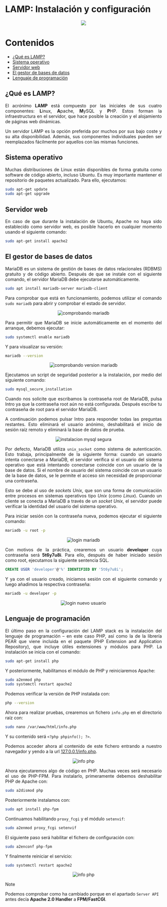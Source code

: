 # LAMP: Instalación y configuración

<div align=center>
    <img src="./img/cover.png">
</div>

<div align=justify>

# Contenidos

- [¿Qué es LAMP?](#qué-es-lamp)
- [Sistema operativo](#sistema-operativo)
- [Servidor web](#servidor-web)
- [El gestor de bases de datos](#el-gestor-de-bases-de-datos)
- [Lenguaje de programación](#lenguaje-de-programación)


## ¿Qué es LAMP?

El acrónimo **LAMP** está compuesto por las iniciales de sus cuatro componentes: **L**inux, **A**pache, **M**ySQL y **P**HP. Estos forman la infraestructura en el servidor, que hace posible la creación y el alojamiento de páginas web dinámicas.

Un servidor LAMP es la opción preferida por muchos por sus bajo coste y su alta disponibilidad. Además, sus componentes individuales pueden ser reemplazados fácilmente por aquellos con las mismas funciones.

## Sistema operativo

Muchas distribuciones de Linux están disponibles de forma gratuita como software de código abierto, incluso Ubuntu. Es muy importante mantener el repositorio de paquetes actualizado. Para ello, ejecutamos:

```sh
sudo apt-get update
sudo apt-get upgrade
```

## Servidor web

En caso de que durante la instalación de Ubuntu, Apache no haya sido establecido como servidor web, es posible hacerlo en cualquier momento usando el siguiente comando:

```sh
sudo apt-get install apache2
```

## El gestor de bases de datos

MariaDB es un sistema de gestión de bases de datos relacionales (RDBMS) gratuito y de código abierto. Después de que se instale con el siguiente comando, el servidor MariaDB debe ejecutarse automáticamente.

```sh
sudo apt install mariadb-server mariadb-client
```

Para comprobar que está en funcionamiento, podemos utilizar el comando `sudo mariadb` para abrir y comprobar el estado de servidor.

<div align=center>
    <img src="./img/checking-mariadb.png" alt="comprobando mariadb">
</div>

Para permitir que MariaDB se inicie automáticamente en el momento del arranque, debemos ejecutar:

```sh
sudo systemctl enable mariadb
```

Y para visualizar su versión:

```sh
mariadb --version
```

<div align=center>
    <img src="./img/mariadb-version.png" alt="comprobando version mariadb">
</div>

Ejecutamos un script de seguridad posterior a la instalación, por medio del siguiente comando:
```sh
sudo mysql_secure_installation
```

Cuando nos solicite que escribamos la contraseña root de MariaDB, pulsa Intro ya que la contraseña root aún no está configurada. Después escribe tu contraseña de root para el servidor MariaDB.

A continuación podemos pulsar Intro para responder todas las preguntas restantes. Esto eliminará el usuario anónimo, deshabilitará el inicio de sesión raíz remoto y eliminará la base de datos de prueba.

<div align=center>
    <img src="./img/mysql_secure_installation.png" alt="instalacion mysql segura">
</div>

Por defecto, MariaDB utiliza `unix_socket` como sistema de autenticación. Esto trabaja, principalmente de la siguiente forma: cuando un usuario intenta conectarse a MariaDB, el servidor verifica si el usuario del sistema operativo que está intentando conectarse coincide con un usuario de la base de datos. Si el nombre de usuario del sistema coincide con un usuario de la base de datos, se le permite el acceso sin necesidad de proporcionar una contraseña.

Esto se debe al uso de _sockets Unix_, que son una forma de comunicación entre procesos en sistemas operativos tipo *Unix* (como *Linux*). Cuando un cliente se conecta a MariaDB a través de un *socket Unix*, el servidor puede verificar la identidad del usuario del sistema operativo.

Para iniciar sesión con la contraseña nueva, podemos ejecutar el siguiente comando:

```sh
mariadb -u root -p
```

<div align=center>
    <img src="./img/login-mariadb.png" alt="login mariadb">
</div>

Con motivos de la práctica, crearemos un usuario **developer** cuya contraseña será **5t6y7u8i**. Para ello, después de haber iniciado sesión como root, ejecutamos la siguiente sentencia SQL.

```sql
CREATE USER 'developer'@'%' IDENTIFIED BY '5t6y7u8i';
```

Y ya con el usuario creado, iniciamos sesión con el siguiente comando y luego añadimos la respectiva contraseña:

```sh
mariadb -u developer -p
```

<div align=center>
    <img src="./img/login-new-user.png" alt="login nuevo usuario">
</div>

## Lenguaje de programación

El último paso en la configuración del LAMP stack es la instalación del lenguaje de programación – en este caso PHP, así como la de la librería PEAR que viene incluida en el paquete (PHP Extension and Application Repository), que incluye útiles extensiones y módulos para PHP. La instalación se inicia con el comando:

```sh
sudo apt-get install php 
```

Y posteriormente, habilitamos el módulo de PHP y reiniciaremos Apache:

```sh
sudo a2enmod php
sudo systemctl restart apache2
```

Podemos verificar la versión de PHP instalada con:

```sh
php --version
```

Ahora para realizar pruebas, crearemos un fichero `info.php` en el directorio raíz con:
```sh
sudo nano /var/www/html/info.php
```
Y su contenido será `<?php phpinfo(); ?>`.

Podemos acceder ahora al contenido de este fichero entrando a nuestro navegador y yendo a la url [127.0.0.1/info.php](127.0.0.1/info.php).

<div align=center>
    <img src="./img/info-php.png" alt="info php">
</div>

Ahora ejecutaremos algo de código en PHP. Muchas veces será necesario el uso de PHP-FPM. Para instalarlo, primeramente debemos deshabilitar PHP de Apache con:

```sh
sudo a2dismod php
```

Posteriormente instalamos con:

```sh
sudo apt install php-fpm
```

Continuamos habilitando `proxy_fcgi` y el módulo `setenvif`:

```sh
sudo a2enmod proxy_fcgi setenvif
```

El siguiente paso será habilitar el fichero de configuración con:

```sh
sudo a2enconf php-fpm
```

Y finalmente reiniciar el servicio:

```sh
sudo systemctl restart apache2
```

<div align=center>
    <img src="./img/new-info-php.png" alt="info php">
</div>

</div>

> [!NOTE]
> Podemos comprobar como ha cambiado porque en el apartado `Server API` antes decía **Apache 2.0 Handler** a **FPM/FastCGI**.